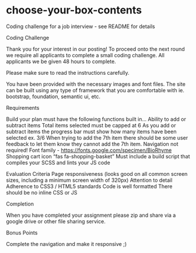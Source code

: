 # choose-your-box-contents
Coding challenge for a job interview - see README for details

Coding Challenge

Thank you for your interest in our posting!  To proceed onto the next round we require all applicants to complete a small coding challenge.  All applicants we be given 48 hours to complete.  

Please make sure to read the instructions carefully.

You have been provided with the necessary images and font files.  The site can be built using any type of framework that you are comfortable with ie. bootstrap, foundation, semantic ui, etc.

Requirements

Build your plan must have the following functions built in...
Ability to add or subtract items
Total items selected must be capped at 6
As you add or subtract items the progress bar must show how many items have been selected ex. 3/6
When trying to add the 7th item there should be some user feedback to let them know they cannot add the 7th item.
Navigation not required!
Font family - https://fonts.google.com/specimen/BioRhyme
Shopping cart icon “fas fa-shopping-basket”
Must include a build script that compiles your SCSS and lints your JS code

Evaluation Criteria
Page responsiveness (looks good on all common screen sizes, including a minimum screen width of 320px)
Attention to detail
Adherence to CSS3 / HTML5 standards
Code is well formatted
There should be no inline CSS or JS




Completion

When you have completed your assignment please zip and share via a google drive or other file sharing service. 

Bonus Points

Complete the navigation and make it responsive ;)
